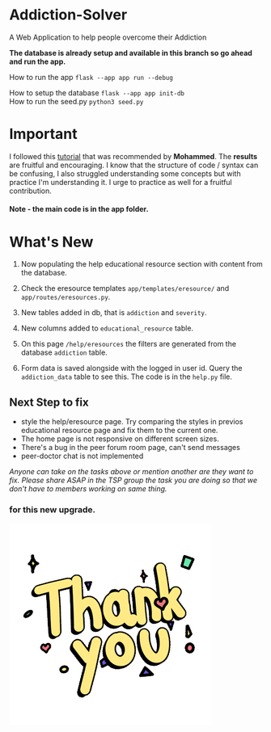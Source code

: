 # Addiction-Solver
A Web Application to help people overcome their Addiction

**The database is already setup and available in this branch so go ahead and run the app.**

How to run the app `flask --app app run --debug` 

How to setup the database `flask --app app init-db` \
How to run the seed.py `python3 seed.py`


# Important
I followed this [tutorial](https://flask.palletsprojects.com/en/3.0.x/tutorial/) that was recommended by **Mohammed**. The **results** are fruitful and encouraging. I know that the structure of code / syntax can be confusing, I also struggled understanding some concepts but with practice I'm understanding it. I urge to practice as well for a fruitful contribution.

#### Note - the main code is in the app folder.

# What's New
1. Now populating the help educational resource section with content from the database.
   
2. Check the eresource templates `app/templates/eresource/` and `app/routes/eresources.py`.
   
3. New tables added in db, that is `addiction` and `severity`.
   
4. New columns added to `educational_resource` table.
   
5. On this page `/help/eresources` the filters are generated from the database `addiction` table.
   
6. Form data is saved alongside with the logged in user id. Query the `addiction_data` table to see this. The code is in the `help.py` file.

## Next Step to fix
- style the help/eresource page. Try comparing the styles in previos educational resource page and fix them to the current one.
- The home page is not responsive on different screen sizes.
- There's a bug in the peer forum room page, can't send messages
- peer-doctor chat is not implemented
  
*Anyone can take on the tasks above or mention another are they want to fix. Please share ASAP in the TSP group the task you are doing so that we don't have to members working on same thing.*

### for this new upgrade.
![alt text](/app/static/images/thank-you-gif-1.gif)
